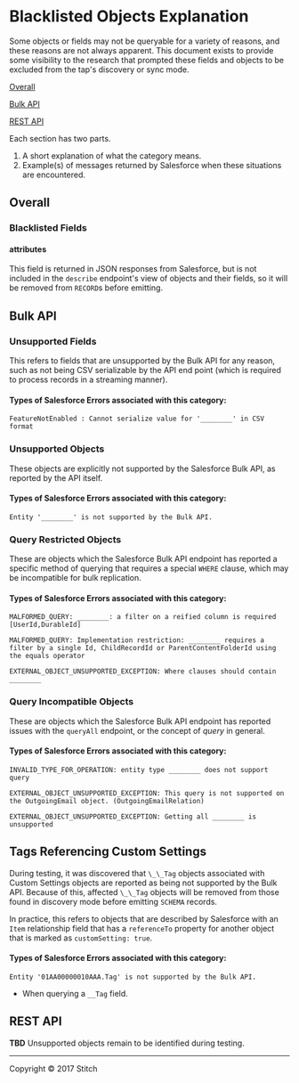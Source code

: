 # Blacklisted Objects Explanation

Some objects or fields may not be queryable for a variety of reasons, and these reasons are not always apparent. This document exists to provide some visibility to the research that prompted these fields and objects to be excluded from the tap's discovery or sync mode.

[Overall](#overall)

[Bulk API](#bulk-api)

[REST API](#rest-api)

Each section has two parts.
1. A short explanation of what the category means.
2. Example(s) of messages returned by Salesforce when these situations are encountered.

## Overall

### Blacklisted Fields

#### attributes
This field is returned in JSON responses from Salesforce, but is not included in the `describe` endpoint's view of objects and their fields, so it will be removed from `RECORD`s before emitting.

## Bulk API

### Unsupported Fields

This refers to fields that are unsupported by the Bulk API for any reason, such as not being CSV serializable by the API end point (which is required to process records in a streaming manner).

#### Types of Salesforce Errors associated with this category:

```
FeatureNotEnabled : Cannot serialize value for '________' in CSV format
```

### Unsupported Objects

These objects are explicitly not supported by the Salesforce Bulk API, as reported by the API itself.

#### Types of Salesforce Errors associated with this category:

```
Entity '________' is not supported by the Bulk API.
```

### Query Restricted Objects

These are objects which the Salesforce Bulk API endpoint has reported a specific method of querying that requires a special `WHERE` clause, which may be incompatible for bulk replication.

#### Types of Salesforce Errors associated with this category:

```
MALFORMED_QUERY: ________: a filter on a reified column is required [UserId,DurableId]
```

```
MALFORMED_QUERY: Implementation restriction: ________ requires a filter by a single Id, ChildRecordId or ParentContentFolderId using the equals operator
```

```
EXTERNAL_OBJECT_UNSUPPORTED_EXCEPTION: Where clauses should contain ________
```

### Query Incompatible Objects

These are objects which the Salesforce Bulk API endpoint has reported issues with the `queryAll` endpoint, or the concept of *query* in general.

#### Types of Salesforce Errors associated with this category:

```
INVALID_TYPE_FOR_OPERATION: entity type ________ does not support query
```

```
EXTERNAL_OBJECT_UNSUPPORTED_EXCEPTION: This query is not supported on the OutgoingEmail object. (OutgoingEmailRelation)
```

```
EXTERNAL_OBJECT_UNSUPPORTED_EXCEPTION: Getting all ________ is unsupported
```

## Tags Referencing Custom Settings ##

During testing, it was discovered that `\_\_Tag` objects associated with Custom Settings objects are reported as being not supported by the Bulk API. Because of this, affected `\_\_Tag` objects will be removed from those found in discovery mode before emitting `SCHEMA` records.

In practice, this refers to objects that are described by Salesforce with an `Item` relationship field that has a `referenceTo` property for another object that is marked as `customSetting: true`.

#### Types of Salesforce Errors associated with this category:

```
Entity '01AA00000010AAA.Tag' is not supported by the Bulk API.
```
* When querying a `__Tag` field.

## REST API

**TBD** Unsupported objects remain to be identified during testing.



---

Copyright &copy; 2017 Stitch
